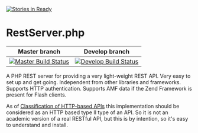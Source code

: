 [![Stories in Ready](https://badge.waffle.io/jk/restserver.png?label=ready&title=Ready)](http://waffle.io/jk/restserver)
# RestServer.php
| Master branch | Develop branch |
| :---: | :---: |
[![Master Build Status](https://secure.travis-ci.org/jk/RestServer.png?branch=master)](http://travis-ci.org/jk/RestServer)|[![Develop Build Status](https://secure.travis-ci.org/jk/RestServer.png?branch=develop)](http://travis-ci.org/jk/RestServer)

A PHP REST server for providing a very light-weight REST API. Very easy to set up and get going. Independent from other libraries and frameworks. Supports HTTP authentication. Supports AMF data if the Zend Framework is present for Flash clients.

As of [Classification of HTTP-based APIs](http://www.nordsc.com/ext/classification_of_http_based_apis.html) this implementation should be considered as an HTTP based type II type of an API. So it is not an academic version of a real RESTful API, but this is by intention, so it's easy to understand and install.
